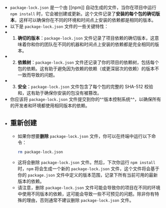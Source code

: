- `package-lock.json` 是一个由 [[npm]] 自动生成的文件，当你在项目中运行 `npm install` 时，它会被创建或更新。这个文件记录了**安装的每个包的确切版本**，这样可以确保你在不同的环境和时间点上安装的依赖都是相同的版本。
- 以下是 `package-lock.json` 文件的一些关键特性：
- 1. **确切的版本**：`package-lock.json` 文件记录了项目依赖的确切版本，这意味着你和你的团队在不同的机器和时间点上安装的依赖都是完全相同的版本。
- 2. **依赖树**：`package-lock.json` 文件还记录了你的项目的依赖树，包括每个包的依赖。这有助于避免因为依赖的依赖（或更深层次的依赖）的版本不一致而导致的问题。
- 3. **安全**：`package-lock.json` 文件包含了每个包的完整的 SHA-512 校验和，这有助于确保你安装的包没有被篡改。
- 你应该将 `package-lock.json` 文件提交到你的^^版本控制系统^^，以确保所有的开发者和环境都使用相同版本的依赖。
- ## 重新创建
	- 如果你想要**删除** `package-lock.json` 文件，你可以在终端中运行以下命令：
	  ```bash
	  rm package-lock.json
	  ```
	- 这将会删除 `package-lock.json` 文件。然后，下次你运行 `npm install` 时，`npm` 将会生成一个新的 `package-lock.json` 文件，这个文件将会基于你的 `package.json` 文件中定义的版本范围，记录下所有当前可用的最新版本的依赖。
	- 请注意，删除 `package-lock.json` 文件可能会导致你的项目在不同的环境中使用不同版本的依赖，这可能会导致一些不可预见的问题。除非你有特殊的理由，否则通常不建议删除 `package-lock.json` 文件。